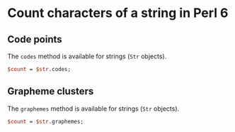 # Count characters of a string in Perl 6

## Code points

The `codes` method is available for strings (`Str` objects).

```perl
$count = $str.codes;
```

## Grapheme clusters

The `graphemes` method is available for strings (`Str` objects).

```perl
$count = $str.graphemes;
```
